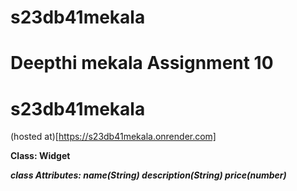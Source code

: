 # s23db41mekala
# Deepthi mekala Assignment 10

# s23db41mekala
(hosted at)[https://s23db41mekala.onrender.com]
 


**Class: Widget**

***class Attributes: name(String) description(String) price(number)***

